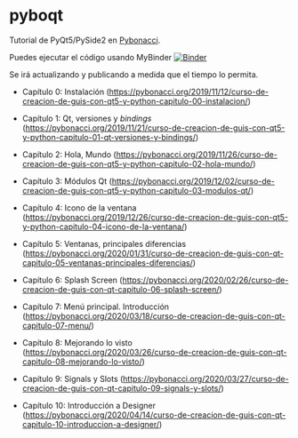 # pyboqt
Tutorial de PyQt5/PySide2 en [Pybonacci](https://pybonacci.org).

Puedes ejecutar el código usando MyBinder [![Binder](https://mybinder.org/badge_logo.svg)](https://mybinder.org/v2/gh/kikocorreoso/pyboqt/master?urlpath=%2Fdesktop)

Se irá actualizando y publicando a medida que el tiempo 
lo permita.

* Capítulo 0: Instalación (https://pybonacci.org/2019/11/12/curso-de-creacion-de-guis-con-qt5-y-python-capitulo-00-instalacion/)

* Capítulo 1: Qt, versiones y *bindings* (https://pybonacci.org/2019/11/21/curso-de-creacion-de-guis-con-qt5-y-python-capitulo-01-qt-versiones-y-bindings/)

* Capítulo 2: Hola, Mundo (https://pybonacci.org/2019/11/26/curso-de-creacion-de-guis-con-qt5-y-python-capitulo-02-hola-mundo/)

* Capítulo 3: Módulos Qt (https://pybonacci.org/2019/12/02/curso-de-creacion-de-guis-con-qt5-y-python-capitulo-03-modulos-qt/)

* Capítulo 4: Icono de la ventana (https://pybonacci.org/2019/12/26/curso-de-creacion-de-guis-con-qt5-y-python-capitulo-04-icono-de-la-ventana/)

* Capítulo 5: Ventanas, principales diferencias (https://pybonacci.org/2020/01/31/curso-de-creacion-de-guis-con-qt-capitulo-05-ventanas-principales-diferencias/)

* Capítulo 6: Splash Screen (https://pybonacci.org/2020/02/26/curso-de-creacion-de-guis-con-qt-capitulo-06-splash-screen/)

* Capítulo 7: Menú principal. Introducción (https://pybonacci.org/2020/03/18/curso-de-creacion-de-guis-con-qt-capitulo-07-menu/)

* Capítulo 8: Mejorando lo visto (https://pybonacci.org/2020/03/26/curso-de-creacion-de-guis-con-qt-capitulo-08-mejorando-lo-visto/)

* Capítulo 9: Signals y Slots (https://pybonacci.org/2020/03/27/curso-de-creacion-de-guis-con-qt-capitulo-09-signals-y-slots/)

* Capítulo 10: Introducción a Designer (https://pybonacci.org/2020/04/14/curso-de-creacion-de-guis-con-qt-capitulo-10-introduccion-a-designer/)
